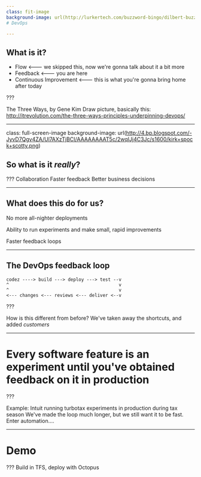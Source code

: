 ```yaml
---
class: fit-image
background-image: url(http://lurkertech.com/buzzword-bingo/dilbert-buzzword.jpg)
# DevOps

---
```


## What is it?

- Flow                   <--- we skipped this, now we're gonna talk about it a bit more
- Feedback               <--- you are here
- Continuous Improvement <--- this is what you're gonna bring home after today

???

The Three Ways, by Gene Kim
Draw picture, basically this: http://itrevolution.com/the-three-ways-principles-underpinning-devops/

---
class: full-screen-image
background-image: url(http://4.bp.blogspot.com/-JyvD7Qgv4ZA/Ul7AXzTjBCI/AAAAAAAAT5c/2wqIJj4C3Jc/s1600/kirk+spock+scotty.png)

## So what is it _really_?

???
Collaboration
Faster feedback
Better business decisions

---

## What does this do for us?
No more all-nighter deployments

Ability to run experiments and make small, rapid improvements

Faster feedback loops

---

## The DevOps feedback loop

```
codez ----> build ---> deploy ---> test --v
^                                         v
^                                         v
<--- changes <--- reviews <--- deliver <--v
```

???

How is this different from before? We've taken away the shortcuts, and added *customers*

---

# Every software feature is an experiment until you've obtained feedback on it in production

???

Example: Intuit running turbotax experiments in production during tax season
We've made the loop much longer, but we still want it to be fast. Enter automation....

---
# Demo

???
Build in TFS, deploy with Octopus
